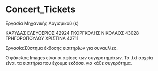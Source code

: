 # Concert_Tickets

Εργασία Μηχανικής Λογισμικού (ε) 

ΚΑΡΥΔΑΣ ΕΛΕΥΘΕΡΙΟΣ 42924
ΓΚΟΡΓΚΟΛΗΣ ΝΙΚΟΛΑΟΣ 43028
ΓΡΗΓΟΡΟΠΟΥΛΟΥ ΧΡΙΣΤΙΝΑ 42711

Εργασία:Σύστημα έκδοσης εισιτηρίων για συναυλίες.

Ο φάκελος Images είναι οι αφίσες των συγκροτημάτων. 
Τα .txt αρχεία είναι τα εισιτήρια που έχουμε εκδόσει για κάθε συγκρότημα.

